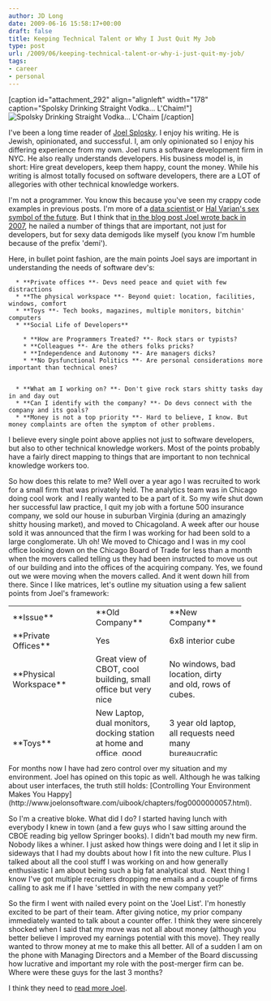 ```yaml
---
author: JD Long
date: 2009-06-16 15:58:17+00:00
draft: false
title: Keeping Technical Talent or Why I Just Quit My Job
type: post
url: /2009/06/keeping-technical-talent-or-why-i-just-quit-my-job/
tags:
- career
- personal
---
```


[caption id="attachment_292" align="alignleft" width="178" caption="Spolsky Drinking Straight Vodka... L'Chaim!"]![Spolsky Drinking Straight Vodka... L'Chaim](https://www.cerebralmastication.com/wp-content/uploads/2009/06/joel_spolsky-246x300.jpg)
[/caption]

I've been a long time reader of [Joel Splosky](http://www.joelonsoftware.com/). I enjoy his writing. He is Jewish, opinionated, and successful. I, am only opinionated so I enjoy his differing experience from my own. Joel runs a software development firm in NYC. He also really understands developers. His business model is, in short: Hire great developers, keep them happy, count the money. While his writing is almost totally focused on software developers, there are a LOT of allegories with other technical knowledge workers.

I'm not a programmer. You know this because you've seen my crappy code examples in previous posts. I'm more of a [data scientist ](http://flowingdata.com/2009/06/04/rise-of-the-data-scientist/)or [Hal Varian's sex symbol of the future](https://www.cerebralmastication.com/?p=99). But I think that [in the blog post Joel wrote back in 2007](http://www.joelonsoftware.com/articles/FieldGuidetoDevelopers.html), he nailed a number of things that are important, not just for developers, but for sexy data demigods like myself (you know I'm humble because of the prefix 'demi').

Here, in bullet point fashion, are the main points Joel says are important in understanding the needs of software dev's:



	  * **Private offices **- Devs need peace and quiet with few distractions
	  * **The physical workspace **- Beyond quiet: location, facilities, windows, comfort
	  * **Toys **- Tech books, magazines, multiple monitors, bitchin' computers
	  * **Social Life of Developers**

	    * **How are Programmers Treated? **- Rock stars or typists?
	    * **Colleagues **- Are the others folks pricks?
	    * **Independence and Autonomy **- Are managers dicks?
	    * **No Dysfunctional Politics **- Are personal considerations more important than technical ones?


	  * **What am I working on? **- Don't give rock stars shitty tasks day in and day out
	  * **Can I identify with the company? **- Do devs connect with the company and its goals?
	  * **Money is not a top priority **- Hard to believe, I know. But money complaints are often the symptom of other problems.

I believe every single point above applies not just to software developers, but also to other technical knowledge workers. Most of the points probably have a fairly direct mapping to things that are important to non technical knowledge workers too.

So how does this relate to me? Well over a year ago I was recruited to work for a small firm that was privately held. The analytics team was in Chicago doing cool work  and I really wanted to be a part of it. So my wife shut down her successful law practice, I quit my job with a fortune 500 insurance company, we sold our house in suburban Virginia (during an amazingly shitty housing market), and moved to Chicagoland. A week after our house sold it was announced that the firm I was working for had been sold to a large conglomerate. Uh oh! We moved to Chicago and I was in my cool office looking down on the Chicago Board of Trade for less than a month when the movers called telling us they had been instructed to move us out of our building and into the offices of the acquiring company. Yes, we found out we were moving when the movers called. And it went down hill from there. Since I like matrices, let's outline my situation using a few salient points from Joel's framework:
<table style="height: 296px;" rules="none" border="0" frame="void" width="543" cellspacing="0" >
<tbody >
<tr >

<td width="148" align="left" valign="middle" height="18" >**Issue**
</td>

<td width="129" align="left" valign="middle" >**Old Company**
</td>

<td width="134" align="left" valign="middle" >**New Company**
</td>
</tr>
<tr >

<td align="left" valign="middle" height="18" >**Private Offices**
</td>

<td align="left" valign="middle" >Yes
</td>

<td align="left" valign="middle" >6x8 interior cube
</td>
</tr>
<tr >

<td align="left" valign="middle" height="34" >**Physical Workspace**
</td>

<td align="left" valign="middle" >Great view of CBOT, cool building, small office but very nice
</td>

<td align="left" valign="middle" >No windows, bad location, dirty and old, rows of cubes.
</td>
</tr>
<tr >

<td align="left" valign="middle" height="66" >**Toys**
</td>

<td align="left" valign="middle" >New Laptop, dual monitors, docking station at home and office, good servers, budget for other stuff
</td>

<td align="left" valign="middle" >3 year old laptop, all requests need many bureaucratic hurdles jumped
</td>
</tr>
<tr >

<td align="left" valign="middle" height="50" >**Treatment**
</td>

<td align="left" valign="middle" >Analytics was part of a profit center
</td>

<td align="left" valign="middle" >Analytics is a cost center
</td>
</tr>
<tr >

<td align="left" valign="middle" height="50" >**Politics**
</td>

<td align="left" valign="middle" >Needs were accommodated quickly. Very easy place to get stuff done.
</td>

<td align="left" valign="middle" >I had to fight with IT just to get access to my own data on my own DB server. Everything is a battle.
</td>
</tr>
<tr >

<td align="left" valign="middle" height="50" >**Identify with company**
</td>

<td align="left" valign="middle" >I was part of a team giving great data-centric service to clients
</td>

<td align="left" valign="middle" >I didn't even really know who my boss is and three months after the merger I don't know the 'new vision'
</td>
</tr>
</tbody></table>
For months now I have had zero control over my situation and my environment. Joel has opined on this topic as well. Although he was talking about user interfaces, the truth still holds: [Controlling Your Environment Makes You Happy](http://www.joelonsoftware.com/uibook/chapters/fog0000000057.html).

So I'm a creative bloke. What did I do? I started having lunch with everybody I knew in town (and a few guys who I saw sitting around the CBOE reading big yellow Springer books). I didn't bad mouth my new firm. Nobody likes a whiner. I just asked how things were doing and I let it slip in sideways that I had my doubts about how I fit into the new culture. Plus I talked about all the cool stuff I was working on and how generally enthusiastic I am about being such a big fat analytical stud.  Next thing I know I've got multiple recruiters dropping me emails and a couple of firms calling to ask me if I have 'settled in with the new company yet?'

So the firm I went with nailed every point on the 'Joel List'. I'm honestly excited to be part of their team. After giving notice, my prior company immediately wanted to talk about a counter offer. I think they were sincerely shocked when I said that my move was not all about money (although you better believe I improved my earnings potential with this move). They really wanted to throw money at me to make this all better. All of a sudden I am on the phone with Managing Directors and a Member of the Board discussing how lucrative and important my role with the post-merger firm can be. Where were these guys for the last 3 months?

I think they need to [read more Joel](http://www.amazon.com/gp/product/1430209879?ie=UTF8&tag=riskthou-20&linkCode=as2&camp=1789&creative=390957&creativeASIN=1430209879).
